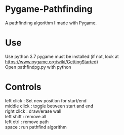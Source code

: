# Pygame-Pathfinding
A pathfinding algorithm I made with Pygame.

# Use
Use python 3.7
pygame must be installed (if not, look at https://www.pygame.org/wiki/GettingStarted)  
Open pathfindpg.py with python

# Controls
left click : Set new position for start/end  
middle click : toggle between start and end  
right click : draw/erase wall  
left shift : remove all  
left ctrl : remove path  
space : run pathfind algorithm  
